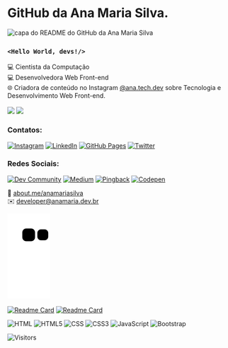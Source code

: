 # GitHub da Ana Maria Silva.

<img src="https://www.anamaria.dev.br/images/capa_github_anamaria.png" alt="capa do README do GitHub da Ana Maria Silva" title="README do GitHub da Ana Maria Silva">

### <code><Hello World, devs!/></code>

💻 Cientista da Computação<br>
💻 Desenvolvedora Web Front-end<br>
🌐 Criadora de conteúdo no Instagram <a href="https://www.instagram.com/ana.tech.dev/">@ana.tech.dev</a> sobre Tecnologia e Desenvolvimento Web Front-end.
<br><br>
<a href="https://www.anamariasilva.com.br"><img src="https://img.shields.io/static/v1?label=Site&message=www.anamariasilva.com.br&logo=website&logoColor=white&color=blue&style=plastic"/></a>
<a href="https://www.anamaria.dev.br"><img src="https://img.shields.io/static/v1?label=Site&message=www.anamaria.dev.br&logo=website&logoColor=white&color=blue&style=plastic"/></a> 

### Contatos:

<a href="https://www.instagram.com/ana.tech.dev/"><img alt="Instagram" src="https://img.shields.io/badge/ana.tech.dev-%23E4405F.svg?style=plastic&logo=Instagram&logoColor=white&color=blue"/></a> <a href="https://www.linkedin.com/in/anamariasilva"><img alt="LinkedIn" src="https://img.shields.io/badge/LinkedIn-%23E4405F.svg?style=plastic&logo=linkedin&logoColor=white&color=blue"/></a> <a href="https://anamariasilva.github.io/"><img alt="GitHub Pages" src="https://img.shields.io/badge/GitHub Pages-%23E4405F.svg?style=plastic&logo=GitHub&logoColor=white&color=black"/></a> <a href="https://twitter.com/_anamariasilva_"><img alt="Twitter" src="https://img.shields.io/badge/Twitter-%23E4405F.svg?style=plastic&logo=Twitter&logoColor=white&color=blue"/></a> 

### Redes Sociais:
<a href="https://dev.to/anamaria"><img alt="Dev Community" src="https://img.shields.io/badge/dev.to-%23E4405F.svg?style=plastic&logo=dev.to&logoColor=white&color=black"/></a>
<a href="https://medium.com/@anamariasilva_"><img alt="Medium" src="https://img.shields.io/badge/Medium-%23E4405F.svg?style=plastic&logo=medium&logoColor=white&color=black"/></a>
<a href="https://pingback.com/anamariasilva"><img alt="Pingback" src="https://img.shields.io/badge/Pingback-%23E4405F.svg?style=plastic&logo=pingback&logoColor=white&color=black"/></a>
<a href="https://codepen.io/anamariasilva"><img alt="Codepen" src="https://img.shields.io/badge/Codepen-%23E4405F.svg?style=plastic&logo=codepen&logoColor=white&color=black"/></a>

💬 <a href="https://about.me/anamariasilva">about.me/anamariasilva</a><br>
✉️ <a href="mailto:developer@anamaria.dev.br">developer@anamaria.dev.br</a>

![Snake animation](https://github.com/anamariasilva/anamariasilva/blob/output/github-contribution-grid-snake.svg)

[![Readme Card](https://github-readme-stats.vercel.app/api/pin/?username=anamariasilva&repo=anamariasilva)](https://github.com/anamariasilva/anamariasilva) [![Readme Card](https://github-readme-stats.vercel.app/api/pin/?username=anamariasilva&repo=anamariasilva.github.io)](https://github.com/anamariasilva/anamariasilva.github.io)

<img alt="HTML" src="https://img.shields.io/badge/HTML-239120?style=plastic&logo=html5&logoColor=white"/> <img alt="HTML5" src="https://img.shields.io/badge/HTML5-E34F26?style=plastic&logo=html5&logoColor=white"/> <img alt="CSS" src="https://img.shields.io/badge/CSS-239120?&style=plastic&logo=css3&logoColor=white"/> <img alt="CSS3" src="https://img.shields.io/badge/CSS3-1572B6?style=plastic&logo=css3&logoColor=white"/> <img alt="JavaScript" src="https://img.shields.io/badge/JavaScript-323330?style=plastic&logo=javascript&logoColor=F7DF1E"/> <img alt="Bootstrap" src="https://img.shields.io/badge/Bootstrap-563D7C?style=plastic&logo=bootstrap&logoColor=white"/> 

![Visitors](https://api.visitorbadge.io/api/visitors?path=anamariasilva&label=visualizações&labelColor=%23002857&countColor=%23000000&style=plastic)

<!--
**anamariasilva/anamariasilva** is a ✨ _special_ ✨ repository because its `README.md` (this file) appears on your GitHub profile.
Vi
Here are some ideas to get you started:

- 🔭 I’m currently working on ...
- 🌱 I’m currently learning ...
- 👯 I’m looking to collaborate on ...
- 🤔 I’m looking for help with ...
- 💬 Ask me about ...
- 📫 How to reach me: ...
- 😄 Pronouns: ...
- ⚡ Fun fact: ...
-->

